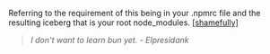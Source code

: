 Referring to the requirement of this being in your .npmrc file and the resulting iceberg that is your root node_modules.
[[shamefully]](https://pnpm.io/npmrc)


>*I don't want to learn bun yet.*
>*- Elpresidank*